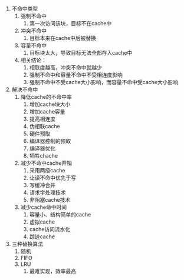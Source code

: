 1. 不命中类型
   1. 强制不命中
      1. 第一次访问该块，目标不在cache中
   2. 冲突不命中
      1. 目标本来在cache中后被替换
   3. 容量不命中
      1. 目标块太大，导致目标无法全部存入cache中
   4. 相关结论：
      1. 相联度越高，冲突不命中就越少
      2. 强制不命中和容量不命中不受相连度影响
      3. 强制不命中不受cache大小影响，而容量不命中受cache大小影响
2. 解决不命中
   1. 降低cache的不命中率
      1. 增加cache块大小
      2. 增加cache容量
      3. 提高相连度
      4. 伪相联cache
      5. 硬件预取
      6. 编译器控制的预取
      7. 编译器优化
      8. 牺牲chache
   2. 减少不命中cache开销
      1. 采用两级cache
      2. 让读不命中优先于写
      3. 写缓冲合并
      4. 请求字处理技术
      5. 非阻塞cache技术
   3. 减少cache命中时间
      1. 容量小、结构简单的cache
      2. 虚拟cache
      3. cache访问流水化
      4. 踪迹cache
3. 三种替换算法
    1. 随机
    2. FIFO
    3. LRU
        1. 最难实现，效率最高